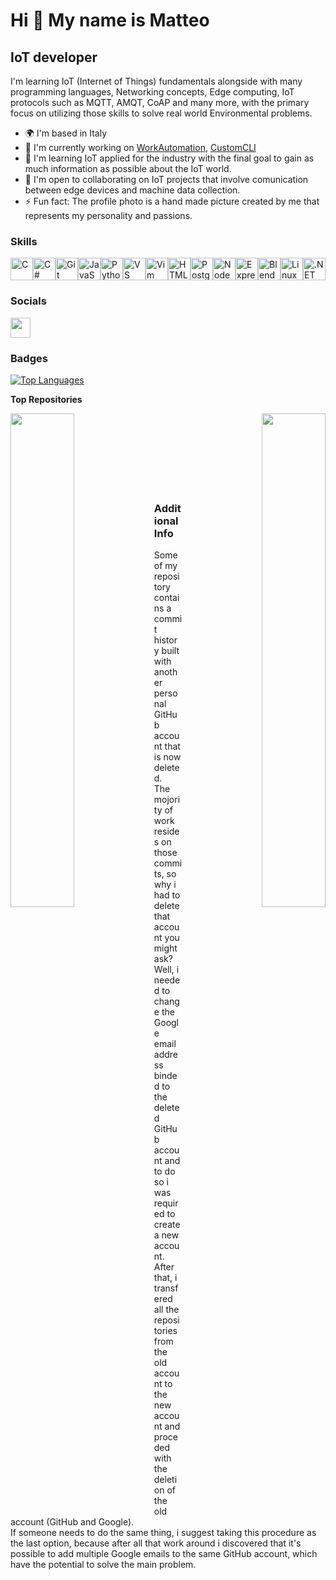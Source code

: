 Hi 👋 My name is Matteo
=======================
IoT developer
-------------

I'm learning IoT (Internet of Things) fundamentals alongside with many programming languages, Networking concepts, Edge computing, IoT protocols such as MQTT, AMQT, CoAP and many more, with the primary focus on utilizing those skills to solve real world Environmental problems.
* 🌍 I'm based in Italy
* 🚀 I'm currently working on [WorkAutomation](https://github.com/IoT4Env/WorkAutomation), [CustomCLI](https://github.com/IoT4Env/CustomCLI)
* 🧠 I'm learning IoT applied for the industry with the final goal to gain as much information as possible about the IoT world.
* 🤝 I'm open to collaborating on IoT projects that involve comunication between edge devices and machine data collection.
* ⚡ Fun fact: The profile photo is a hand made picture created by me that represents my personality and passions.

### Skills

<p align="left">
<a href="https://docs.microsoft.com/en-us/cpp/?view=msvc-170" target="_blank" rel="noreferrer"><img src="https://raw.githubusercontent.com/danielcranney/readme-generator/main/public/icons/skills/c-colored.svg" width="36" height="36" alt="C" /></a><a href="https://docs.microsoft.com/en-us/dotnet/csharp/" target="_blank" rel="noreferrer"><img src="https://raw.githubusercontent.com/danielcranney/readme-generator/main/public/icons/skills/csharp-colored.svg" width="36" height="36" alt="C#" /></a><a href="https://git-scm.com/" target="_blank" rel="noreferrer"><img src="https://raw.githubusercontent.com/danielcranney/readme-generator/main/public/icons/skills/git-colored.svg" width="36" height="36" alt="Git" /></a><a href="https://developer.mozilla.org/en-US/docs/Web/JavaScript" target="_blank" rel="noreferrer"><img src="https://raw.githubusercontent.com/danielcranney/readme-generator/main/public/icons/skills/javascript-colored.svg" width="36" height="36" alt="JavaScript" /></a><a href="https://www.python.org/" target="_blank" rel="noreferrer"><img src="https://raw.githubusercontent.com/danielcranney/readme-generator/main/public/icons/skills/python-colored.svg" width="36" height="36" alt="Python" /></a><a href="https://code.visualstudio.com/" target="_blank" rel="noreferrer"><img src="https://raw.githubusercontent.com/danielcranney/readme-generator/main/public/icons/skills/visualstudiocode.svg" width="36" height="36" alt="VS Code" /></a><a href="https://www.vim.org/" target="_blank" rel="noreferrer"><img src="https://raw.githubusercontent.com/danielcranney/readme-generator/main/public/icons/skills/vim.svg" width="36" height="36" alt="Vim" /></a><a href="https://developer.mozilla.org/en-US/docs/Glossary/HTML5" target="_blank" rel="noreferrer"><img src="https://raw.githubusercontent.com/danielcranney/readme-generator/main/public/icons/skills/html5-colored.svg" width="36" height="36" alt="HTML5" /></a><a href="https://www.postgresql.org/" target="_blank" rel="noreferrer"><img src="https://raw.githubusercontent.com/danielcranney/readme-generator/main/public/icons/skills/postgresql-colored.svg" width="36" height="36" alt="PostgreSQL" /></a><a href="https://nodejs.org/en/" target="_blank" rel="noreferrer"><img src="https://raw.githubusercontent.com/danielcranney/readme-generator/main/public/icons/skills/nodejs-colored.svg" width="36" height="36" alt="NodeJS" /></a><a href="https://expressjs.com/" target="_blank" rel="noreferrer"><img src="https://raw.githubusercontent.com/danielcranney/readme-generator/main/public/icons/skills/express-colored.svg" width="36" height="36" alt="Express" /></a><a href="https://www.blender.org/" target="_blank" rel="noreferrer"><img src="https://raw.githubusercontent.com/danielcranney/readme-generator/main/public/icons/skills/blender-colored.svg" width="36" height="36" alt="Blender" /></a><a href="https://www.linux.org" target="_blank" rel="noreferrer"><img src="https://raw.githubusercontent.com/danielcranney/readme-generator/main/public/icons/skills/linux-colored.svg" width="36" height="36" alt="Linux" /></a><a href="https://dotnet.microsoft.com/en-us/" target="_blank" rel="noreferrer"><img src="https://raw.githubusercontent.com/danielcranney/readme-generator/main/public/icons/skills/dot-net-colored.svg" width="36" height="36" alt=".NET" /></a></p>

### Socials

<p align="left"> <a href="https://www.github.com/IoT4Env" target="_blank" rel="noreferrer"> <picture> <source media="(prefers-color-scheme: dark)" srcset="https://raw.githubusercontent.com/danielcranney/readme-generator/main/public/icons/socials/github-dark.svg" /> <source media="(prefers-color-scheme: light)" srcset="https://raw.githubusercontent.com/danielcranney/readme-generator/main/public/icons/socials/github.svg" /> <img src="https://raw.githubusercontent.com/danielcranney/readme-generator/main/public/icons/socials/github.svg" width="32" height="32" /> </picture> </a></p>

### Badges

<a href="https://github.com/IoT4Env" align="left"><img src="https://github-readme-stats.vercel.app/api/top-langs/?username=IoT4Env&langs_count=10&title_color=10b981&text_color=ffffff&icon_color=ffffff&bg_color=1c1917&hide_border=true&locale=en&custom_title=Top%20%Languages" alt="Top Languages" /></a>

<b>Top Repositories</b>

<div width="100%" align="center"><a href="https://github.com/IoT4Env/WorkAutomation" align="left"><img align="left" width="45%" src="https://github-readme-stats.vercel.app/api/pin/?username=IoT4Env&repo=WorkAutomation&title_color=10b981&text_color=ffffff&icon_color=ffffff&bg_color=1c1917&hide_border=true&locale=en" /></a><a href="https://github.com/IoT4Env/CustomCLI" align="right"><img align="right" width="45%" src="https://github-readme-stats.vercel.app/api/pin/?username=IoT4Env&repo=CustomCLI&title_color=10b981&text_color=ffffff&icon_color=ffffff&bg_color=1c1917&hide_border=true&locale=en" /></a></div><br /><br /><br /><br /><br /><br /><br />

### Additional Info

Some of my repository contains a commit history built with another personal GitHub account that is now deleted.\
The mojority of work resides on those commits, so why i had to delete that account you might ask?\
Well, i needed to change the Google email address binded to the deleted GitHub account and to do so i was required to create a new account.\
After that, i transfered all the repositories from the old account to the new account and proceded with the deletion of the old account (GitHub and Google).\
If someone needs to do the same thing, i suggest taking this procedure as the last option, because after all that work around i discovered that it's possible to add multiple Google emails to the same GitHub account, which have the potential to solve the main problem.

